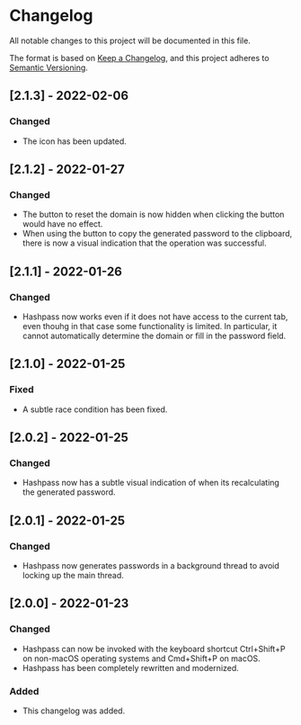 # Changelog

All notable changes to this project will be documented in this file.

The format is based on [Keep a Changelog](https://keepachangelog.com/en/1.0.0/),
and this project adheres to
[Semantic Versioning](https://semver.org/spec/v2.0.0.html).

## [2.1.3] - 2022-02-06

### Changed

- The icon has been updated.

## [2.1.2] - 2022-01-27

### Changed

- The button to reset the domain is now hidden when clicking the button would
  have no effect.
- When using the button to copy the generated password to the clipboard, there
  is now a visual indication that the operation was successful.

## [2.1.1] - 2022-01-26

### Changed

- Hashpass now works even if it does not have access to the current tab, even
  thouhg in that case some functionality is limited. In particular, it cannot
  automatically determine the domain or fill in the password field.

## [2.1.0] - 2022-01-25

### Fixed

- A subtle race condition has been fixed.

## [2.0.2] - 2022-01-25

### Changed

- Hashpass now has a subtle visual indication of when its recalculating the
  generated password.

## [2.0.1] - 2022-01-25

### Changed

- Hashpass now generates passwords in a background thread to avoid locking up
  the main thread.

## [2.0.0] - 2022-01-23

### Changed

- Hashpass can now be invoked with the keyboard shortcut Ctrl+Shift+P on
  non-macOS operating systems and Cmd+Shift+P on macOS.
- Hashpass has been completely rewritten and modernized.

### Added

- This changelog was added.
